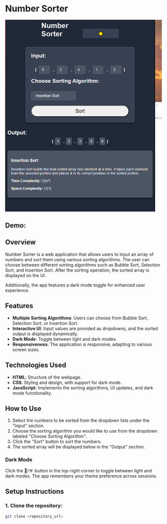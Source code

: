 # Number Sorter
![alt text](image.png)

## Demo: 
## Overview

Number Sorter is a web application that allows users to input an array of numbers and sort them using various sorting algorithms. The user can choose between different sorting algorithms such as Bubble Sort, Selection Sort, and Insertion Sort. After the sorting operation, the sorted array is displayed on the UI.

Additionally, the app features a dark mode toggle for enhanced user experience.

## Features

- **Multiple Sorting Algorithms**: Users can choose from Bubble Sort, Selection Sort, or Insertion Sort.
- **Interactive UI**: Input values are provided as dropdowns, and the sorted output is displayed dynamically.
- **Dark Mode**: Toggle between light and dark modes.
- **Responsiveness**: The application is responsive, adapting to various screen sizes.

## Technologies Used

- **HTML**: Structure of the webpage.
- **CSS**: Styling and design, with support for dark mode.
- **JavaScript**: Implements the sorting algorithms, UI updates, and dark mode functionality.

## How to Use

1. Select the numbers to be sorted from the dropdown lists under the "Input" section.
2. Choose the sorting algorithm you would like to use from the dropdown labeled "Choose Sorting Algorithm".
3. Click the "Sort" button to sort the numbers.
4. The sorted array will be displayed below in the "Output" section.

### Dark Mode

Click the 🌙/☀️ button in the top-right corner to toggle between light and dark modes. The app remembers your theme preference across sessions.

## Setup Instructions

### 1. Clone the repository:

```bash
git clone <repository_url>
